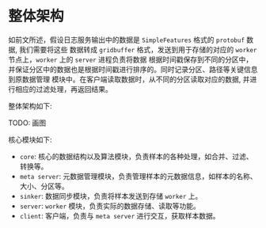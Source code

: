 # 整体架构


如前文所述，假设日志服务输出中的数据是 `SimpleFeatures` 格式的 `protobuf` 数据, 我们需要将这些
数据转成 `gridbuffer` 格式，发送到用于存储的对应的 `worker` 节点上，`worker` 上的 `server` 进程负责将数据
根据时间戳保存到不同的分区中，并保证分区中的数据也是根据时间戳进行排序的。同时记录分区、路径等关键信息到原数据管理
模块中。在客户端读取数据时，从不同的分区读取对应的数据, 并进行相应的过滤处理，再返回结果。

整体架构如下:

TODO: 画图

核心模块如下:
- `core`: 核心的数据结构以及算法模块，负责样本的各种处理，如合并、过滤、转换等。
- `meta server`: 元数据管理模块，负责管理样本的元数据信息，如样本的名称、大小、分区等。
- `sinker`: 数据同步模块，负责将样本发送到存储 `worker` 上。
- `server`: `worker` 模块，负责实际的数据存储、读取等功能。
- `client`: 客户端，负责与 `meta server` 进行交互，获取样本数据。
